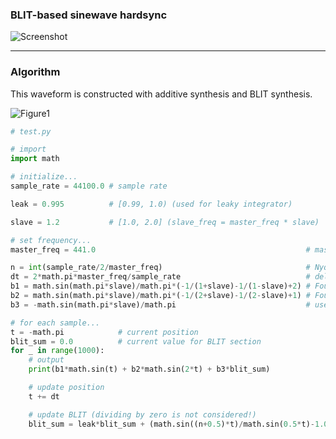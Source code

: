 ### BLIT-based sinewave hardsync

![Screenshot](https://raw.github.com/fukuroder/BLIT-based_sinewave_hardsync/master/screenshot.png)

- - -

### Algorithm
This waveform is constructed with additive synthesis and BLIT synthesis.

![Figure1](https://raw.github.com/fukuroder/BLIT-based_sinewave_hardsync/master/figure1.png)

```python
# test.py

# import
import math

# initialize...
sample_rate = 44100.0 # sample rate

leak = 0.995          # [0.99, 1.0) (used for leaky integrator)

slave = 1.2           # [1.0, 2.0] (slave_freq = master_freq * slave)

# set frequency...
master_freq = 441.0                                               # master frequency

n = int(sample_rate/2/master_freq)                                # Nyquist limit
dt = 2*math.pi*master_freq/sample_rate                            # delta t
b1 = math.sin(math.pi*slave)/math.pi*(-1/(1+slave)-1/(1-slave)+2) # Fourier coefficient for sin(2*PI*1*t)
b2 = math.sin(math.pi*slave)/math.pi*(-1/(2+slave)-1/(2-slave)+1) # Fourier coefficient for sin(2*PI*2*t)
b3 = -math.sin(math.pi*slave)/math.pi                             # used for BLIT section

# for each sample...
t = -math.pi            # current position
blit_sum = 0.0          # current value for BLIT section
for _ in range(1000):
    # output
    print(b1*math.sin(t) + b2*math.sin(2*t) + b3*blit_sum)

    # update position
    t += dt

    # update BLIT (dividing by zero is not considered!)
    blit_sum = leak*blit_sum + (math.sin((n+0.5)*t)/math.sin(0.5*t)-1.0)*dt
```
